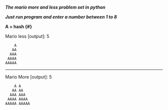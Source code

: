 ***The mario more and less problem set in python***

***Just run program and enter a number between 1 to 8***

**A = hash {#}**


Mario  less [output]: 5


        A
       AA
      AAA
     AAAA
    AAAAA

------------------------

Mario More [output]: 5

        A A
       AA AA
      AAA AAA
     AAAA AAAA
    AAAAA AAAAA         
